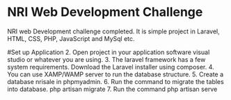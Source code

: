 # NRI Web Development Challenge
NRI web Development challenge completed. It is simple project in Laravel, HTML, CSS, PHP, JavaScript and MySql etc.

#Set up Application
2. Open project in your application software visual studio or whatever you are using.
3. The laravel framework has a few system requirements. Download the Laravel installer using composer.
4. You can use XAMP/WAMP server to run the database structure.
5. Create a database nrisale in phpmyadmin.
6. Run the command to migrate the tables into database.
php artisan migrate
7. Run the command 
php artisan serve

